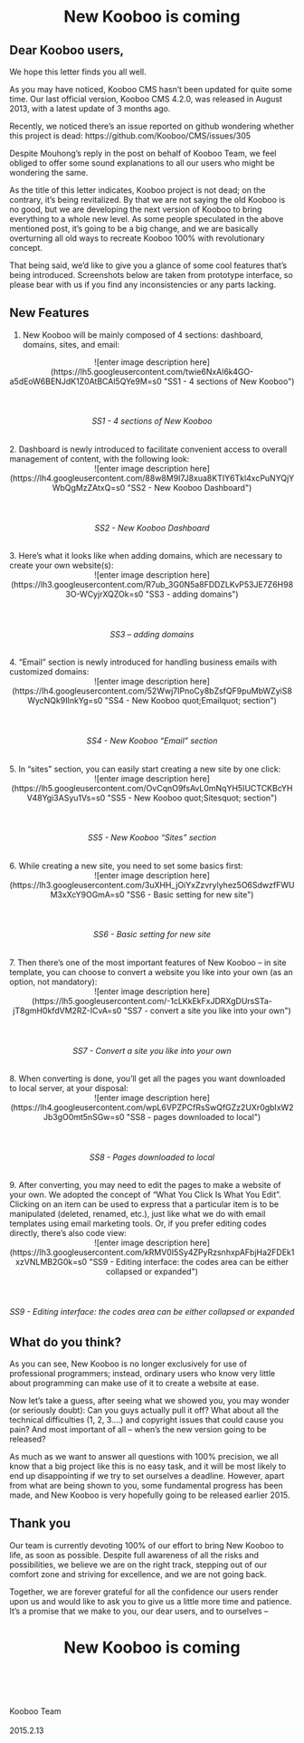 <h1><center>New Kooboo is coming</center></h1>


<h2>Dear Kooboo users,</h2>


<p>We hope this letter finds you all well.</p>
<p>As you may have noticed, Kooboo CMS hasn’t been updated for quite some time. Our last official version, Kooboo CMS 4.2.0, was released in August 2013, with a latest update of 3 months ago.</p>
<p>Recently, we noticed there’s an issue reported on github wondering whether this project is dead: https://github.com/Kooboo/CMS/issues/305</p>
<p>Despite Mouhong’s reply in the post on behalf of Kooboo Team, we feel obliged to offer some sound explanations to all our users who might be wondering the same.</p>
<p>As the title of this letter indicates, Kooboo project is not dead; on the contrary, it’s being revitalized. By that we are not saying the old Kooboo is no good, but we are developing the next version of Kooboo to bring everything to a whole new level. As some people speculated in the above mentioned post, it’s going to be a big change, and we are basically overturning all old ways to recreate Kooboo 100% with revolutionary concept.</p>
<p>That being said, we’d like to give you a glance of some cool features that’s being introduced. Screenshots below are taken from prototype interface, so please bear with us if you find any inconsistencies or any parts lacking.</p>

<h2>New Features</h2>


 1. New Kooboo will be mainly composed of  4 sections: dashboard, domains, sites, and email:
 <center>![enter image description here](https://lh5.googleusercontent.com/twie6NxAl6k4GO-a5dEoW6BENJdK1Z0AtBCAl5QYe9M=s0 "SS1 - 4 sections of New Kooboo")</center><br></br>
<h6><center>SS1 - 4 sections of New Kooboo</center></h6>
 2. Dashboard is newly introduced to facilitate convenient access to overall management of content, with the following look:
<center>![enter image description here](https://lh4.googleusercontent.com/88w8M9I7J8xua8KTIY6Tkl4xcPuNYQjYWbQgMzZAtxQ=s0 "SS2 - New Kooboo Dashboard")</center><br></br>
<h6><center>SS2 - New Kooboo Dashboard</center></h6>
 3. Here’s what it looks like when adding domains, which are necessary to create your own website(s):
 <center>![enter image description here](https://lh3.googleusercontent.com/R7ub_3G0N5a8FDDZLKvP53JE7Z6H983O-WCyjrXQZOk=s0 "SS3 - adding domains")</center><br></br>
<h6><center>SS3 – adding domains</center></h6>
 4. “Email” section is newly introduced for handling business emails with customized domains:
 <center>![enter image description here](https://lh4.googleusercontent.com/52Wwj7IPnoCy8bZsfQF9puMbWZyiS8WycNQk9IInkYg=s0 "SS4 - New Kooboo quot;Emailquot; section")</center><br></br>
<h6><center>SS4 - New Kooboo “Email” section</center></h6>
 5. In “sites” section, you can easily start creating a new site by one click:
 <center>![enter image description here](https://lh5.googleusercontent.com/OvCqnO9fsAvL0mNqYH5IUCTCKBcYHV48Ygi3ASyu1Vs=s0 "SS5 - New Kooboo quot;Sitesquot; section")</center><br></br>
<h6><center>SS5 - New Kooboo “Sites” section</center></h6>
 6. While creating a new site, you need to set some basics first:
<center>![enter image description here](https://lh3.googleusercontent.com/3uXHH_jOiYxZzvrylyhez5O6SdwzfFWUM3xXcY9OGmA=s0 "SS6 - Basic setting for new site")</center><br></br>
<h6><center>SS6 - Basic setting for new site</center></h6>
 7. Then there’s one of the most important features of New Kooboo – in site template, you can choose to convert a website you like into your own (as an option, not mandatory):
<center>![enter image description here](https://lh5.googleusercontent.com/-1cLKkEkFxJDRXgDUrsSTa-jT8gmH0kfdVM2RZ-ICvA=s0 "SS7 - convert a site you like into your own") </center><br></br>
<h6><center>SS7 - Convert a site you like into your own</center></h6>
 8. When converting is done, you’ll get all the pages you want downloaded to local server, at your disposal:
<center>![enter image description here](https://lh4.googleusercontent.com/wpL6VPZPCfRsSwQfGZz2UXr0gbIxW2Jb3gO0mt5nSGw=s0 "SS8 - pages downloaded to local") </center><br></br>
<h6><center>SS8 - Pages downloaded to local</center></h6>
 9. After converting, you may need to edit the pages to make a website of your own. We adopted the concept of “What You Click Is What You Edit”. Clicking on an item can be used to express that a particular item is to be manipulated (deleted, renamed, etc.), just like what we do with email templates using email marketing tools. Or, if you prefer editing codes directly, there’s also code view:
<center>![enter image description here](https://lh3.googleusercontent.com/kRMV0I5Sy4ZPyRzsnhxpAFbjHa2FDEk1xzVNLMB2G0k=s0 "SS9 - Editing interface: the codes area can be either collapsed or expanded")</center><br></br>
<h6><center>SS9 - Editing interface: the codes area can be either collapsed or expanded</center></h6>

<h2>What do you think?</h2>


<p>As you can see, New Kooboo is no longer exclusively for use of professional programmers; instead, ordinary users who know very little about programming can make use of it to create a website at ease.</p>
<p>Now let’s take a guess, after seeing what we showed you, you may wonder (or seriously doubt): Can you guys actually pull it off? What about all the technical difficulties (1, 2, 3….) and copyright issues that could cause you pain? And most important of all – when’s the new version going to be released?</p>
<p>As much as we want to answer all questions with 100% precision, we all know that a big project like this is no easy task, and it will be most likely to end up disappointing if we try to set ourselves a deadline. However, apart from what are being shown to you, some fundamental progress has been made, and New Kooboo is very hopefully going to be released earlier 2015. </p>

<h2>Thank you</h2>


<p>Our team is currently devoting 100% of our effort to bring New Kooboo to life, as soon as possible. Despite full awareness of all the risks and possibilities, we believe we are on the right track, stepping out of our comfort zone and striving for excellence, and we are not going back.</p>
<p>Together, we are forever grateful for all the confidence our users render upon us and would like to ask you to give us a little more time and patience. It’s a promise that we make to you, our dear users, and to ourselves – </p>

<h1><center>New Kooboo is coming</center></h1>
<br></br><br></br>
Kooboo Team<br></br>
2015.2.13
